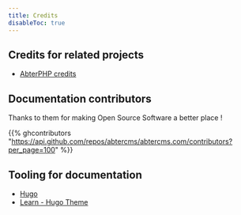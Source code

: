```yaml
---
title: Credits
disableToc: true
---
```


## Credits for related projects

* [AbterPHP credits](https://abterphp.abtercms.com/credits)

## Documentation contributors

Thanks to them <i class="fas fa-heart"></i> for making Open Source Software a better place !

{{% ghcontributors "https://api.github.com/repos/abtercms/abtercms.com/contributors?per_page=100" %}}

## Tooling for documentation

* [Hugo](https://gohugo.io/)
* [Learn - Hugo Theme](https://themes.gohugo.io/hugo-theme-learn/)
